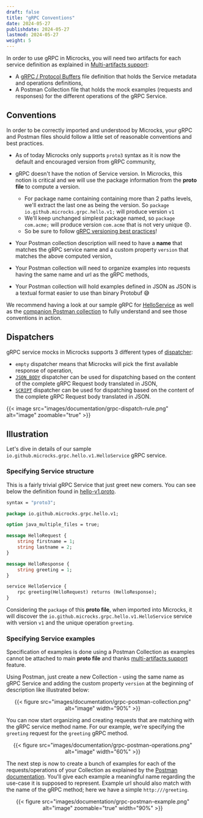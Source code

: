 ```yaml
---
draft: false
title: "gRPC Conventions"
date: 2024-05-27
publishdate: 2024-05-27
lastmod: 2024-05-27
weight: 5
---
```


In order to use gRPC in Microcks, you will need two artifacts for each service definition as explained in [Multi-artifacts support](/documentation/explanations/multi-artifacts):

* A [gRPC / Protocol Buffers]((https://grpc.io/docs/what-is-grpc/introduction/)) file definition that holds the Service metadata and operations definitions,
* A Postman Collection file that holds the mock examples (requests and responses) for the different operations of the gRPC Service.

## Conventions

In order to be correctly imported and understood by Microcks, your gRPC and Postman files should follow a little set of reasonable conventions and best practices.

* As of today Microcks only supports `proto3` syntax as it is now the default and encouraged version from gRPC community,
* gRPC doesn't have the notion of Service version. In Microcks, this notion is critical and we will use the package information from the **proto file** to compute a version.

    * For package name containing containing more than 2 paths levels, we'll extract the last one as being the version. So `package io.github.microcks.grpc.hello.v1;` will produce version `v1`
    * We'll keep unchanged simplest package named, so `package com.acme;` will produce version `com.acme` that is not very unique 😞.
    * So be sure to follow [gRPC versioning best practices](https://docs.microsoft.com/en-us/aspnet/core/grpc/versioning?view=aspnetcore-5.0#version-number-services)!

* Your Postman collection description will need to have a **name** that matches the gRPC service name and a custom property `version` that matches the above computed version,
* Your Postman collection will need to organize examples into requests having the same name and url as the gRPC methods,
* Your Postman collection will hold examples defined in JSON as JSON is a textual format easier to use than binary Protobuf 😅

We recommend having a look at our sample gRPC for [HelloService](https://raw.githubusercontent.com/microcks/microcks/master/samples/hello-v1.proto) as well as the [companion Postman collection](https://raw.githubusercontent.com/microcks/microcks/master/samples/HelloService.postman.json) to fully understand and see those conventions in action.


## Dispatchers

gRPC service mocks in Microcks supports 3 different types of [dispatcher](/documentation/explanations/dispatching):

* `empty` dispatcher means that Microcks will pick the first available response of operation,
* [`JSON_BODY`](/documentation/explanations/dispatching/#json-body-dispatcher) dispatcher can be used for dispatching based on the content of the complete gRPC Request body translated in JSON,
* [`SCRIPT`](/documentation/explanations/dispatching/#script-dispatcher) dispatcher can be used for dispatching based on the content of the complete gRPC Request body translated in JSON.


{{< image src="images/documentation/grpc-dispatch-rule.png" alt="image" zoomable="true" >}}


## Illustration

Let's dive in details of our sample `io.github.microcks.grpc.hello.v1.HelloService` gRPC service.

### Specifying Service structure

This is a fairly trivial gRPC Service that just greet new comers. You can see below the definition found in [hello-v1.proto](https://raw.githubusercontent.com/microcks/microcks/master/samples/hello-v1.proto).

```proto
syntax = "proto3";

package io.github.microcks.grpc.hello.v1;

option java_multiple_files = true;

message HelloRequest {
    string firstname = 1;
    string lastname = 2;
}

message HelloResponse {
    string greeting = 1;
}

service HelloService {
    rpc greeting(HelloRequest) returns (HelloResponse);
}
```

Considering the `package` of this **proto file**, when imported into Microcks, it will discover the `io.github.microcks.grpc.hello.v1.HelloService` service with version `v1` and the unique operation `greeting`.

### Specifying Service examples

Specification of examples is done using a Postman Collection as examples cannot be attached to main **proto file** and thanks [multi-artifacts support](/documentation/explanations/multi-artifacts) feature.

Using Postman, just create a new Collection - using the same name as gRPC Service and adding the custom property `version` at the beginning of description like illustrated below:

<div align="center">
{{< figure src="images/documentation/grpc-postman-collection.png" alt="image" width="90%" >}}
</div>

You can now start organizing and creating requests that are matching with the gRPC service method name. For our example, we're specifying the `greeting` request for the `greeting` gRPC method.

<div align="center">
{{< figure src="images/documentation/grpc-postman-operations.png" alt="image" width="60%" >}}
</div>

The next step is now to create a bunch of examples for each of the requests/operations of your Collection as explained by the [Postman documentation](https://learning.postman.com/docs/sending-requests/response-data/examples/). You'll give each example a meaningful name regarding the use-case it is supposed to represent. Example url should also match with the name of the gRPC method; here we have a simple `http:///greeting`.

<div align="center">
{{< figure src="images/documentation/grpc-postman-example.png" alt="image" zoomable="true" width="90%"  >}}
</div>
